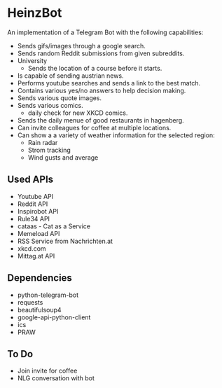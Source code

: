 # HeinzBot

An implementation of a Telegram Bot with the following capabilities:

* Sends gifs/images through a google search.
* Sends random Reddit submissions from given subreddits.
* University
  * Sends the location of a course before it starts.
* Is capable of sending austrian news.
* Performs youtube searches and sends a link to the best match.
* Contains various yes/no answers to help decision making.
* Sends various quote images.
* Sends various comics.
  * daily check for new XKCD comics.
* Sends the daily menue of good restaurants in hagenberg.
* Can invite colleagues for coffee at multiple locations.
* Can show a a variety of weather information for the selected region:
  * Rain radar
  * Strom tracking
  * Wind gusts and average


## Used APIs

* Youtube API 
* Reddit API
* Inspirobot API
* Rule34 API
* cataas - Cat as a Service
* Memeload API
* RSS Service from Nachrichten.at
* xkcd.com
* Mittag.at API


## Dependencies

* python-telegram-bot
* requests
* beautifulsoup4
* google-api-python-client
* ics
* PRAW


## To Do

* Join invite for coffee
* NLG conversation with bot
